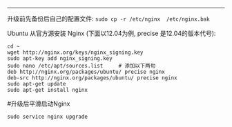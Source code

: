 
***

升级前先备份后自己的配置文件: `sudo cp -r /etc/nginx  /etc/nginx.bak`

Ubuntu 从官方源安装 Nginx (下面以12.04为例, precise 是12.04的版本代号):  
```
cd ~  
wget http://nginx.org/keys/nginx_signing.key  
sudo apt-key add nginx_signing.key  
sudo nano /etc/apt/sources.list     # 添加以下两句  
deb http://nginx.org/packages/ubuntu/ precise nginx  
deb-src http://nginx.org/packages/ubuntu/ precise nginx  
sudo apt-get update  
sudo apt-get install nginx 
```
#升级后平滑启动Nginx
``` 
sudo service nginx upgrade 
```